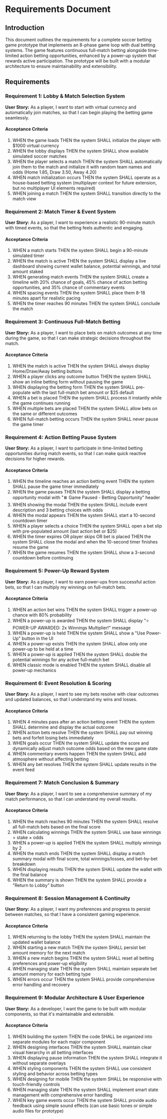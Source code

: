 # Requirements Document

## Introduction

This document outlines the requirements for a complete soccer betting game prototype that implements an 8-phase game loop with dual betting systems. The game features continuous full-match betting alongside time-limited action betting opportunities, enhanced by a power-up system that rewards active participation. The prototype will be built with a modular architecture to ensure maintainability and extensibility.

## Requirements

### Requirement 1: Lobby & Match Selection System

**User Story:** As a player, I want to start with virtual currency and automatically join matches, so that I can begin playing the betting game seamlessly.

#### Acceptance Criteria

1. WHEN the game loads THEN the system SHALL initialize the player with $1000 virtual currency
2. WHEN the lobby displays THEN the system SHALL show available simulated soccer matches
3. WHEN the player selects a match THEN the system SHALL automatically join them to the match and initialize it with random team names and odds (Home 1.85, Draw 3.50, Away 4.20)
4. WHEN match initialization occurs THEN the system SHALL operate as a house-based betting system (multiplayer context for future extension, but no multiplayer UI elements required)
5. WHEN joining a match THEN the system SHALL transition directly to the match view

### Requirement 2: Match Timer & Event System

**User Story:** As a player, I want to experience a realistic 90-minute match with timed events, so that the betting feels authentic and engaging.

#### Acceptance Criteria

1. WHEN a match starts THEN the system SHALL begin a 90-minute simulated timer
2. WHEN the match is active THEN the system SHALL display a live dashboard showing current wallet balance, potential winnings, and total amount staked
3. WHEN generating match events THEN the system SHALL create a timeline with 20% chance of goals, 45% chance of action betting opportunities, and 35% chance of commentary events
4. WHEN spacing events THEN the system SHALL place them 8-18 minutes apart for realistic pacing
5. WHEN the timer reaches 90 minutes THEN the system SHALL conclude the match

### Requirement 3: Continuous Full-Match Betting

**User Story:** As a player, I want to place bets on match outcomes at any time during the game, so that I can make strategic decisions throughout the match.

#### Acceptance Criteria

1. WHEN the match is active THEN the system SHALL always display Home/Draw/Away betting buttons
2. WHEN a player clicks any outcome button THEN the system SHALL show an inline betting form without pausing the game
3. WHEN displaying the betting form THEN the system SHALL pre-populate with the last full-match bet amount or $25 default
4. WHEN a bet is placed THEN the system SHALL process it instantly while the game continues running
5. WHEN multiple bets are placed THEN the system SHALL allow bets on the same or different outcomes
6. WHEN full-match betting occurs THEN the system SHALL never pause the game timer

### Requirement 4: Action Betting Pause System

**User Story:** As a player, I want to participate in time-limited betting opportunities during match events, so that I can make quick reactive decisions for higher rewards.

#### Acceptance Criteria

1. WHEN the timeline reaches an action betting event THEN the system SHALL pause the game timer immediately
2. WHEN the game pauses THEN the system SHALL display a betting opportunity modal with "⏸️ Game Paused - Betting Opportunity" header
3. WHEN showing the modal THEN the system SHALL include event description and 3 betting choices with odds
4. WHEN the modal appears THEN the system SHALL start a 10-second countdown timer
5. WHEN a player selects a choice THEN the system SHALL open a bet slip with pre-populated amount (last action bet or $25)
6. WHEN the timer expires OR player skips OR bet is placed THEN the system SHALL close the modal and when the 10-second timer finishes resume the game
7. WHEN the game resumes THEN the system SHALL show a 3-second countdown before continuing

### Requirement 5: Power-Up Reward System

**User Story:** As a player, I want to earn power-ups from successful action bets, so that I can multiply my winnings on full-match bets.

#### Acceptance Criteria

1. WHEN an action bet wins THEN the system SHALL trigger a power-up chance with 80% probability
2. WHEN a power-up is awarded THEN the system SHALL display "⭐ POWER-UP AWARDED: 2x Winnings Multiplier!" message
3. WHEN a power-up is held THEN the system SHALL show a "Use Power-Up" button in the UI
4. WHEN a power-up exists THEN the system SHALL allow only one power-up to be held at a time
5. WHEN a power-up is applied THEN the system SHALL double the potential winnings for any active full-match bet
6. WHEN classic mode is enabled THEN the system SHALL disable all power-up mechanics

### Requirement 6: Event Resolution & Scoring

**User Story:** As a player, I want to see my bets resolve with clear outcomes and updated balances, so that I understand my wins and losses.

#### Acceptance Criteria

1. WHEN 4 minutes pass after an action betting event THEN the system SHALL determine and display the actual outcome
2. WHEN action bets resolve THEN the system SHALL pay out winning bets and forfeit losing bets immediately
3. WHEN goals occur THEN the system SHALL update the score and dynamically adjust match outcome odds based on the new game state
4. WHEN commentary events happen THEN the system SHALL add atmosphere without affecting betting
5. WHEN any bet resolves THEN the system SHALL update results in the event feed

### Requirement 7: Match Conclusion & Summary

**User Story:** As a player, I want to see a comprehensive summary of my match performance, so that I can understand my overall results.

#### Acceptance Criteria

1. WHEN the match reaches 90 minutes THEN the system SHALL resolve all full-match bets based on the final score
2. WHEN calculating winnings THEN the system SHALL use base winnings = stake × odds
3. WHEN a power-up is applied THEN the system SHALL multiply winnings by 2
4. WHEN the match ends THEN the system SHALL display a match summary modal with final score, total winnings/losses, and bet-by-bet breakdown
5. WHEN displaying results THEN the system SHALL update the wallet with the final balance
6. WHEN the summary is shown THEN the system SHALL provide a "Return to Lobby" button

### Requirement 8: Session Management & Continuity

**User Story:** As a player, I want my preferences and progress to persist between matches, so that I have a consistent gaming experience.

#### Acceptance Criteria

1. WHEN returning to the lobby THEN the system SHALL maintain the updated wallet balance
2. WHEN starting a new match THEN the system SHALL persist bet amount memory for the next match
3. WHEN a new match begins THEN the system SHALL reset all betting preferences and power-up eligibility
4. WHEN managing state THEN the system SHALL maintain separate bet amount memory for each betting type
5. WHEN errors occur THEN the system SHALL provide comprehensive error handling and recovery

### Requirement 9: Modular Architecture & User Experience

**User Story:** As a developer, I want the game to be built with modular components, so that it's maintainable and extensible.

#### Acceptance Criteria

1. WHEN building the system THEN the code SHALL be organized into separate modules for each major component
2. WHEN designing interfaces THEN the system SHALL maintain clear visual hierarchy in all betting interfaces
3. WHEN displaying pause information THEN the system SHALL integrate it without separate overlays
4. WHEN styling components THEN the system SHALL use consistent styling and behavior across betting types
5. WHEN designing for mobile THEN the system SHALL be responsive with touch-friendly controls
6. WHEN managing state THEN the system SHALL implement smart state management with comprehensive error handling
7. WHEN key game events occur THEN the system SHALL provide audio feedback using simple sound effects (can use basic tones or simple audio files for prototype)